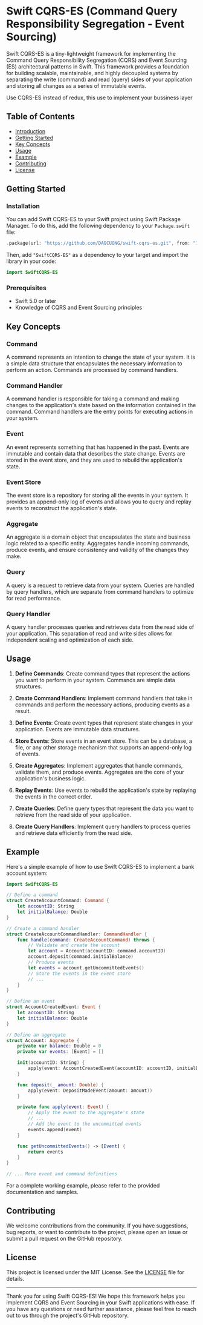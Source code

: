 # Swift CQRS-ES (Command Query Responsibility Segregation - Event Sourcing)

Swift CQRS-ES is a tiny-lightweight framework for implementing the Command Query Responsibility Segregation (CQRS) and Event Sourcing (ES) architectural patterns in Swift. This framework provides a foundation for building scalable, maintainable, and highly decoupled systems by separating the write (command) and read (query) sides of your application and storing all changes as a series of immutable events.

Use CQRS-ES instead of redux, this use to implement your bussiness layer
## Table of Contents

- [Introduction](#swift-cqrs-es-command-query-responsibility-segregation---event-sourcing)
- [Getting Started](#getting-started)
- [Key Concepts](#key-concepts)
- [Usage](#usage)
- [Example](#example)
- [Contributing](#contributing)
- [License](#license)

## Getting Started

### Installation

You can add Swift CQRS-ES to your Swift project using Swift Package Manager. To do this, add the following dependency to your `Package.swift` file:

```swift
.package(url: "https://github.com/DAOCUONG/swift-cqrs-es.git", from: "1.0.0")
```

Then, add `"SwiftCQRS-ES"` as a dependency to your target and import the library in your code:

```swift
import SwiftCQRS-ES
```

### Prerequisites

- Swift 5.0 or later
- Knowledge of CQRS and Event Sourcing principles

## Key Concepts

### Command

A command represents an intention to change the state of your system. It is a simple data structure that encapsulates the necessary information to perform an action. Commands are processed by command handlers.

### Command Handler

A command handler is responsible for taking a command and making changes to the application's state based on the information contained in the command. Command handlers are the entry points for executing actions in your system.

### Event

An event represents something that has happened in the past. Events are immutable and contain data that describes the state change. Events are stored in the event store, and they are used to rebuild the application's state.

### Event Store

The event store is a repository for storing all the events in your system. It provides an append-only log of events and allows you to query and replay events to reconstruct the application's state.

### Aggregate

An aggregate is a domain object that encapsulates the state and business logic related to a specific entity. Aggregates handle incoming commands, produce events, and ensure consistency and validity of the changes they make.

### Query

A query is a request to retrieve data from your system. Queries are handled by query handlers, which are separate from command handlers to optimize for read performance.

### Query Handler

A query handler processes queries and retrieves data from the read side of your application. This separation of read and write sides allows for independent scaling and optimization of each side.

## Usage

1. **Define Commands**: Create command types that represent the actions you want to perform in your system. Commands are simple data structures.

2. **Create Command Handlers**: Implement command handlers that take in commands and perform the necessary actions, producing events as a result.

3. **Define Events**: Create event types that represent state changes in your application. Events are immutable data structures.

4. **Store Events**: Store events in an event store. This can be a database, a file, or any other storage mechanism that supports an append-only log of events.

5. **Create Aggregates**: Implement aggregates that handle commands, validate them, and produce events. Aggregates are the core of your application's business logic.

6. **Replay Events**: Use events to rebuild the application's state by replaying the events in the correct order.

7. **Create Queries**: Define query types that represent the data you want to retrieve from the read side of your application.

8. **Create Query Handlers**: Implement query handlers to process queries and retrieve data efficiently from the read side.

## Example

Here's a simple example of how to use Swift CQRS-ES to implement a bank account system:

```swift
import SwiftCQRS-ES

// Define a command
struct CreateAccountCommand: Command {
    let accountID: String
    let initialBalance: Double
}

// Create a command handler
struct CreateAccountCommandHandler: CommandHandler {
    func handle(command: CreateAccountCommand) throws {
        // Validate and create the account
        let account = Account(accountID: command.accountID)
        account.deposit(command.initialBalance)
        // Produce events
        let events = account.getUncommittedEvents()
        // Store the events in the event store
        // ...
    }
}

// Define an event
struct AccountCreatedEvent: Event {
    let accountID: String
    let initialBalance: Double
}

// Define an aggregate
struct Account: Aggregate {
    private var balance: Double = 0
    private var events: [Event] = []

    init(accountID: String) {
        apply(event: AccountCreatedEvent(accountID: accountID, initialBalance: 0))
    }

    func deposit(_ amount: Double) {
        apply(event: DepositMadeEvent(amount: amount))
    }

    private func apply(event: Event) {
        // Apply the event to the aggregate's state
        // ...
        // Add the event to the uncommitted events
        events.append(event)
    }

    func getUncommittedEvents() -> [Event] {
        return events
    }
}

// ... More event and command definitions

```

For a complete working example, please refer to the provided documentation and samples.

## Contributing

We welcome contributions from the community. If you have suggestions, bug reports, or want to contribute to the project, please open an issue or submit a pull request on the GitHub repository.

## License

This project is licensed under the MIT License. See the [LICENSE](LICENSE) file for details.

---

Thank you for using Swift CQRS-ES! We hope this framework helps you implement CQRS and Event Sourcing in your Swift applications with ease. If you have any questions or need further assistance, please feel free to reach out to us through the project's GitHub repository.
